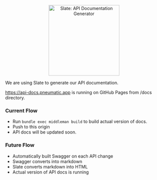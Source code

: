 <p align="center">
  <img src="https://raw.githubusercontent.com/slatedocs/img/main/logo-slate.png" alt="Slate: API Documentation Generator" width="226">
</p>

We are using Slate to generate our API documentation.

https://api-docs.pneumatic.app is running on GitHub Pages from /docs directory.


### Current Flow
* Run `bundle exec middleman build` to build actual version of docs.
* Push to this origin
* API docs will be updated soon.


### Future Flow
* Automatically built Swagger on each API change
* Swagger converts into markdown
* Slate converts markdown into HTML
* Actual version of API docs is running 
